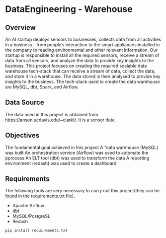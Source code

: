 # DataEngineering - Warehouse

## Overview
An AI startup deploys sensors to businesses, collects data from all activities in a business - from people’s interaction to the smart appliances installed in the company to reading environmental and other relevant information. Our startup is responsible to install all the required sensors, receive a stream of data from all sensors, and analyze the data to provide key insights to the business. This project focuses on creating the required scalable data warehouse tech-stack that can receive a stream of data, collect the data, and store it in a warehouse. The data stored is then analysed to provide key insights to the business. The tech-stack used to create the data warehouse are MySQL, dbt, Spark, and Airflow.  

## Data Source
The data used in this project is obtained from https://anson.ucdavis.edu/~clarkf/. It is a sensor data.

## Objectives
The fundamental goal achieved in this project 
A “data warehouse (MySQL) was built
An orchestration service (Airflow) was used to automate the pprocess
An ELT tool (dbt) was used to transform the data
A reporting environment (redash) was used to create a dashboard

## Requirements
The following tools are very necessary to carry out this project(they can be found in the requirements.txt file).
- Apache Airflow
- dbt
- MySQL/PostgreSL
- Redash

```pip install requirements.txt```

